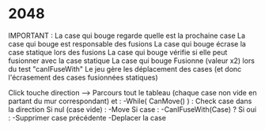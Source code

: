 # 2048
IMPORTANT :
La case qui bouge regarde quelle est la prochaine case
La case qui bouge est responsable des fusions
La case qui bouge écrase la case statique lors des fusions
La case qui bouge vérifie si elle peut fusionner avec la case statique
La case qui bouge Fusionne (valeur x2) lors du test "canIFuseWith"
Le jeu gère les déplacement des cases (et donc l'écrasement des cases fusionnées statiques)

Click touche direction --> Parcours tout le tableau (chaque case non vide en partant du mur correspondant) et :
-While( CanMove() ) :
  Check case dans la direction
    Si nul (case vide) :
      -Move
    Si case :
      -CanIFuseWith(Case) ?
      Si oui :
        -Supprimer case précédente
        -Deplacer la case
